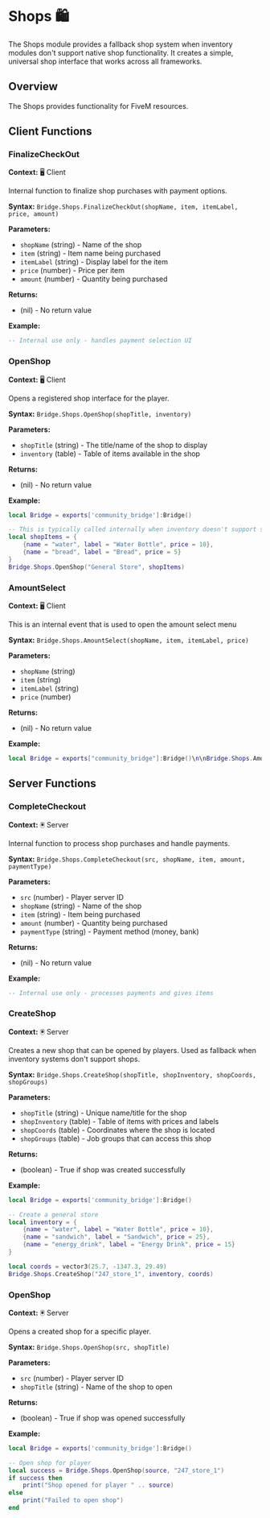 # Shops 🛍️

<!--META
nav: true
toc: true
description: The Shops module provides a fallback shop system when inventory modules don't support native shop functionality. It creates a simple, universal shop interface that works across all frameworks.
-->

The Shops module provides a fallback shop system when inventory modules don't support native shop functionality. It creates a simple, universal shop interface that works across all frameworks.

## Overview

The Shops provides functionality for FiveM resources.

## Client Functions

### FinalizeCheckOut

<!--TOC: FinalizeCheckOut-->

**Context:** 🖥️ Client

Internal function to finalize shop purchases with payment options.

**Syntax:** `Bridge.Shops.FinalizeCheckOut(shopName, item, itemLabel, price, amount)`

**Parameters:**
- `shopName` (string) - Name of the shop
- `item` (string) - Item name being purchased
- `itemLabel` (string) - Display label for the item
- `price` (number) - Price per item
- `amount` (number) - Quantity being purchased

**Returns:**
- (nil) - No return value

**Example:**
```lua
-- Internal use only - handles payment selection UI
```

### OpenShop

<!--TOC: OpenShop-->

**Context:** 🖥️ Client

Opens a registered shop interface for the player.

**Syntax:** `Bridge.Shops.OpenShop(shopTitle, inventory)`

**Parameters:**
- `shopTitle` (string) - The title/name of the shop to display
- `inventory` (table) - Table of items available in the shop

**Returns:**
- (nil) - No return value

**Example:**
```lua
local Bridge = exports['community_bridge']:Bridge()

-- This is typically called internally when inventory doesn't support shops
local shopItems = {
    {name = "water", label = "Water Bottle", price = 10},
    {name = "bread", label = "Bread", price = 5}
}
Bridge.Shops.OpenShop("General Store", shopItems)
```

### AmountSelect

<!--TOC: AmountSelect-->

**Context:** 🖥️ Client

This is an internal event that is used to open the amount select menu

**Syntax:** `Bridge.Shops.AmountSelect(shopName, item, itemLabel, price)`

**Parameters:**
- `shopName` (string)
- `item` (string)
- `itemLabel` (string)
- `price` (number)

**Returns:**
- (nil) - No return value

**Example:**
```lua
local Bridge = exports["community_bridge"]:Bridge()\n\nBridge.Shops.AmountSelect()
```

## Server Functions

### CompleteCheckout

<!--TOC: CompleteCheckout-->

**Context:** 🖲️ Server

Internal function to process shop purchases and handle payments.

**Syntax:** `Bridge.Shops.CompleteCheckout(src, shopName, item, amount, paymentType)`

**Parameters:**
- `src` (number) - Player server ID
- `shopName` (string) - Name of the shop
- `item` (string) - Item being purchased
- `amount` (number) - Quantity being purchased
- `paymentType` (string) - Payment method (money, bank)

**Returns:**
- (nil) - No return value

**Example:**
```lua
-- Internal use only - processes payments and gives items
```

### CreateShop

<!--TOC: CreateShop-->

**Context:** 🖲️ Server

Creates a new shop that can be opened by players. Used as fallback when inventory systems don't support shops.

**Syntax:** `Bridge.Shops.CreateShop(shopTitle, shopInventory, shopCoords, shopGroups)`

**Parameters:**
- `shopTitle` (string) - Unique name/title for the shop
- `shopInventory` (table) - Table of items with prices and labels
- `shopCoords` (table) - Coordinates where the shop is located
- `shopGroups` (table) - Job groups that can access this shop

**Returns:**
- (boolean) - True if shop was created successfully

**Example:**
```lua
local Bridge = exports['community_bridge']:Bridge()

-- Create a general store
local inventory = {
    {name = "water", label = "Water Bottle", price = 10},
    {name = "sandwich", label = "Sandwich", price = 25},
    {name = "energy_drink", label = "Energy Drink", price = 15}
}

local coords = vector3(25.7, -1347.3, 29.49)
Bridge.Shops.CreateShop("247_store_1", inventory, coords)
```

### OpenShop

<!--TOC: OpenShop-->

**Context:** 🖲️ Server

Opens a created shop for a specific player.

**Syntax:** `Bridge.Shops.OpenShop(src, shopTitle)`

**Parameters:**
- `src` (number) - Player server ID
- `shopTitle` (string) - Name of the shop to open

**Returns:**
- (boolean) - True if shop was opened successfully

**Example:**
```lua
local Bridge = exports['community_bridge']:Bridge()

-- Open shop for player
local success = Bridge.Shops.OpenShop(source, "247_store_1")
if success then
    print("Shop opened for player " .. source)
else
    print("Failed to open shop")
end
```


